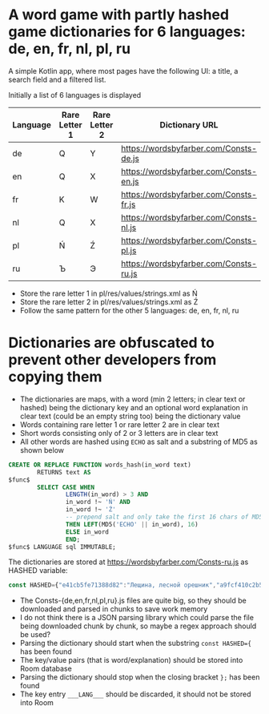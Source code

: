 # A word game with partly hashed game dictionaries for 6 languages: de, en, fr, nl, pl, ru

A simple Kotlin app, where most pages have the following UI: a title, a search field and a filtered list.

Initially a list of 6 languages is displayed

| Language | Rare Letter 1 | Rare Letter 2 | Dictionary URL                         |
| -------- | ------------- | ------------- | -------------------------------------- |
| de       | Q             | Y             | https://wordsbyfarber.com/Consts-de.js |
| en       | Q             | X             | https://wordsbyfarber.com/Consts-en.js |
| fr       | K             | W             | https://wordsbyfarber.com/Consts-fr.js |
| nl       | Q             | X             | https://wordsbyfarber.com/Consts-nl.js |
| pl       | Ń             | Ź             | https://wordsbyfarber.com/Consts-pl.js |
| ru       | Ъ             | Э             | https://wordsbyfarber.com/Consts-ru.js |

- Store the rare letter 1 in pl/res/values/strings.xml as <string name="rare_letter_1">Ń</string>
- Store the rare letter 2 in pl/res/values/strings.xml as <string name="rare_letter_2">Ź</string>
- Follow the same pattern for the other 5 languages: de, en, fr, nl, ru

# Dictionaries are obfuscated to prevent other developers from copying them

- The dictionaries are maps, with a word (min 2 letters; in clear text or hashed) being the dictionary key and an optional word explanation in clear text (could be an empty string too) being the dictionary value
- Words containing rare letter 1 or rare letter 2 are in clear text
- Short words consisting only of 2 or 3 letters are in clear text
- All other words are hashed using `ECHO` as salt and a substring of MD5 as shown below

```sql
CREATE OR REPLACE FUNCTION words_hash(in_word text)
        RETURNS text AS
$func$
        SELECT CASE WHEN
                LENGTH(in_word) > 3 AND
                in_word !~ 'Ń' AND
                in_word !~ 'Ź'
                -- prepend salt and only take the first 16 chars of MD5
                THEN LEFT(MD5('ECHO' || in_word), 16)
                ELSE in_word
                END;
$func$ LANGUAGE sql IMMUTABLE;
```

The dictionaries are stored at https://wordsbyfarber.com/Consts-ru.js as HASHED variable:

```javascript
const HASHED={"e41cb5fe71388d82":"Лещина, лесной орешник","a9fcf410c2b5d832":"","9875fce1352a0c6b":"Растение семейства миртовые","5f90b2bcd00059ba":"","d59e22f04156cd76":"","70e159c45a494e2a":"Разновидность домашней одежды","fa219f71cb145b14":"","07b57c456007538f":"Изготовление основы ткани","ИНЪЕКЦИРОВАТЬ":"","81a0de947f06765a":"","3095c690d9786f37":"","e3251210636b413a":"Плоды лаврового дерева", ...... ,"77475d3632716519":"","cab1ab6c407e900b":"","___LANG___":"ru"};
```

- The Consts-{de,en,fr,nl,pl,ru}.js files are quite big, so they should be downloaded and parsed in chunks to save work memory
- I do not think there is a JSON parsing library which could parse the file being downloaded chunk by chunk, so maybe a regex approach should be used?
- Parsing the dictionary should start when the substring `const HASHED={` has been found
- The key/value pairs (that is word/explanation) should be stored into Room database
- Parsing the dictionary should stop when the closing bracket `};` has been found
- The key entry `___LANG___` should be discarded, it should not be stored into Room
